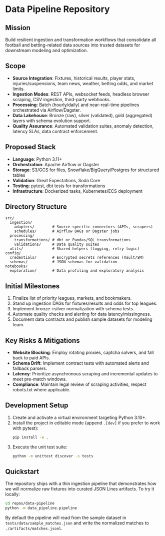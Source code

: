 # Data Pipeline Repository

## Mission
Build resilient ingestion and transformation workflows that consolidate all football and betting-related data sources into trusted datasets for downstream modeling and optimization.

## Scope
- **Source Integration**: Fixtures, historical results, player stats, injuries/suspensions, team news, weather, betting odds, and market limits.
- **Ingestion Modes**: REST APIs, websocket feeds, headless browser scraping, CSV ingestion, third-party webhooks.
- **Processing**: Batch (hourly/daily) and near-real-time pipelines orchestrated via Airflow/Dagster.
- **Data Lakehouse**: Bronze (raw), silver (validated), gold (aggregated) layers with schema evolution support.
- **Quality Assurance**: Automated validation suites, anomaly detection, latency SLAs, data contract enforcement.

## Proposed Stack
- **Language**: Python 3.11+
- **Orchestration**: Apache Airflow or Dagster
- **Storage**: S3/GCS for files, Snowflake/BigQuery/Postgres for structured tables
- **Validation**: Great Expectations, Soda Core
- **Testing**: pytest, dbt tests for transformations
- **Infrastructure**: Dockerized tasks, Kubernetes/ECS deployment

## Directory Structure
```
src/
  ingestion/
    adapters/        # Source-specific connectors (APIs, scrapers)
    schedules/       # Airflow DAGs or Dagster jobs
  processing/
    transformations/ # dbt or Pandas/SQL transformations
    validations/     # Data quality suites
  utils/             # Shared helpers (logging, retry logic)
config/
  credentials/       # Encrypted secrets references (Vault/SM)
  schemas/           # JSON schemas for validation
notebooks/
  exploration/       # Data profiling and exploratory analysis
```

## Initial Milestones
1. Finalize list of priority leagues, markets, and bookmakers.
2. Stand up ingestion DAGs for fixtures/results and odds for top leagues.
3. Implement bronze→silver normalization with schema tests.
4. Automate quality checks and alerting for data latency/missingness.
5. Document data contracts and publish sample datasets for modeling team.

## Key Risks & Mitigations
- **Website Blocking**: Employ rotating proxies, captcha solvers, and fall back to paid APIs.
- **Schema Drift**: Implement contract tests with automated alerts and fallback parsers.
- **Latency**: Prioritize asynchronous scraping and incremental updates to meet pre-match windows.
- **Compliance**: Maintain legal review of scraping activities, respect robots.txt where applicable.

## Development Setup
1. Create and activate a virtual environment targeting Python 3.10+.
2. Install the project in editable mode (append `.[dev]` if you prefer to work with pytest):
   ```bash
   pip install -e .
   ```
3. Execute the unit test suite:
   ```bash
   python -m unittest discover -s tests
   ```

## Quickstart
The repository ships with a thin ingestion pipeline that demonstrates how we will normalize raw
fixtures into curated JSON Lines artifacts. To try it locally:

```bash
cd repos/data-pipeline
python -m data_pipeline.pipeline
```

By default the pipeline will read from the sample dataset in `tests/data/sample_matches.json` and
write the normalized matches to `./artifacts/matches.jsonl`.
